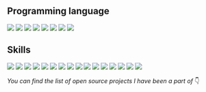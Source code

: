 ## Programming language
<p>

<img src="https://img.shields.io/badge/C%23-%E2%98%85%E2%98%85%E2%98%85%E2%98%85%E2%98%85-critical">
<img src="https://img.shields.io/badge/C%2B%2B-%E2%98%85%E2%98%85%E2%98%85%E2%98%85%E2%98%85-critical">
<img src="https://img.shields.io/badge/C-★★★★★-critical">
<img src="https://img.shields.io/badge/Javascript-★★★★★-critical">
<img src="https://img.shields.io/badge/PHP-★★★★★-critical">
<img src="https://img.shields.io/badge/SQL-★★★★★-critical">
<img src="https://img.shields.io/badge/Visual%20Basic-★★★★★-critical">
<img src="https://img.shields.io/badge/Ruby-★★★★★-critical">

</p>

## Skills
<p>

<img src="https://img.shields.io/badge/Support%20IT-★★★★★-brightgreen">
<img src="https://img.shields.io/badge/Networking-★★★★★-brightgreen">
<img src="https://img.shields.io/badge/Project%20Management-★★★★★-brightgreen">
<img src="https://img.shields.io/badge/Informatic%20security-★★★★★-brightgreen">
<img src="https://img.shields.io/badge/SAP-★★★★★-brightgreen">
<img src="https://img.shields.io/badge/DataBase-★★★★★-brightgreen">
<img src="https://img.shields.io/badge/Servers-★★★★★-brightgreen">
<img src="https://img.shields.io/badge/Cisco-★★★★★-brightgreen">
<img src="https://img.shields.io/badge/Systems%20Administrator-★★★★★-brightgreen">
<img src="https://img.shields.io/badge/Graphic%20Designer-★★★★★-brightgreen">
<img src="https://img.shields.io/badge/Innovation-★★★★★-brightgreen">
<img src="https://img.shields.io/badge/Operating%20Systems-★★★★★-brightgreen">
<img src="https://img.shields.io/badge/Cloud%20Computing-★★★★★-brightgreen">
<img src="https://img.shields.io/badge/Digital%20Skills-★★★★★-brightgreen">
<img src="https://img.shields.io/badge/Web%20Developer-★★★★★-brightgreen">
<img src="https://img.shields.io/badge/Web%20Manager-★★★★★-brightgreen">

</p>

_You can find the list of open source projects I have been a part of_ 👇